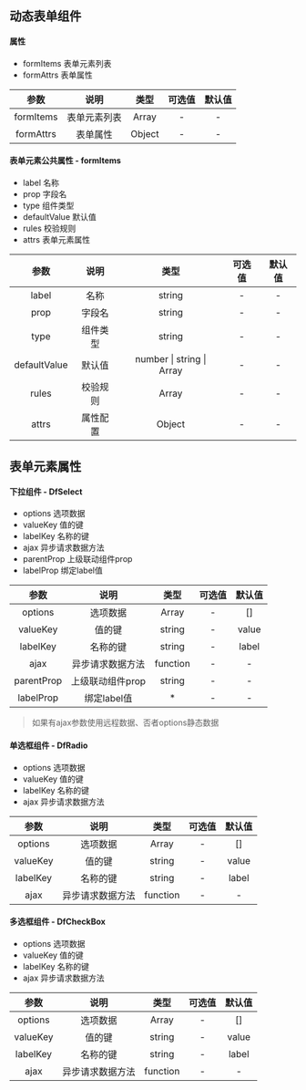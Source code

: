 ## 动态表单组件

#### 属性
- formItems 表单元素列表
- formAttrs 表单属性

|参数|说明|类型|可选值|默认值|
|:-:|:-:|:-:|:-:|:-:|
|formItems|表单元素列表|Array|-|-|
|formAttrs|表单属性|Object|-|-|

#### 表单元素公共属性 - formItems
- label 名称
- prop 字段名
- type 组件类型
- defaultValue 默认值
- rules 校验规则
- attrs 表单元素属性

|参数|说明|类型|可选值|默认值|
|:-:|:-:|:-:|:-:|:-:|
|label|名称|string|-|-|
|prop|字段名|string|-|-|
|type|组件类型|string|-|-|
|defaultValue|默认值|number \| string \| Array|-|-|
|rules|校验规则|Array|-|-|
|attrs|属性配置|Object|-|-|

## 表单元素属性

#### 下拉组件 - DfSelect
- options 选项数据
- valueKey 值的键
- labelKey 名称的键
- ajax 异步请求数据方法
- parentProp 上级联动组件prop
- labelProp 绑定label值

|参数|说明|类型|可选值|默认值|
|:-:|:-:|:-:|:-:|:-:|
|options|选项数据|Array|-|[]|
|valueKey|值的键|string|-|value|
|labelKey|名称的键|string|-|label|
|ajax|异步请求数据方法|function|-|-|
|parentProp|上级联动组件prop|string|-|-|
|labelProp|绑定label值|*|-|-|

> 如果有ajax参数使用远程数据、否者options静态数据

#### 单选框组件 - DfRadio
- options 选项数据
- valueKey 值的键
- labelKey 名称的键
- ajax 异步请求数据方法

|参数|说明|类型|可选值|默认值|
|:-:|:-:|:-:|:-:|:-:|
|options|选项数据|Array|-|[]|
|valueKey|值的键|string|-|value|
|labelKey|名称的键|string|-|label|
|ajax|异步请求数据方法|function|-|-|

#### 多选框组件 - DfCheckBox
- options 选项数据
- valueKey 值的键
- labelKey 名称的键
- ajax 异步请求数据方法

|参数|说明|类型|可选值|默认值|
|:-:|:-:|:-:|:-:|:-:|
|options|选项数据|Array|-|[]|
|valueKey|值的键|string|-|value|
|labelKey|名称的键|string|-|label|
|ajax|异步请求数据方法|function|-|-|
